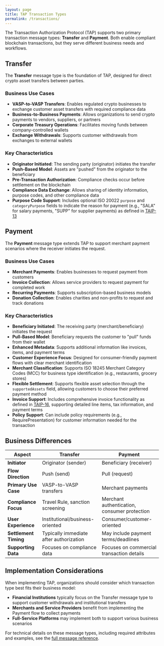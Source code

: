 ```yaml
---
layout: page
title: TAP Transaction Types
permalink: /transactions/
---
```


The Transaction Authorization Protocol (TAP) supports two primary transaction message types: **Transfer** and **Payment**. Both enable compliant blockchain transactions, but they serve different business needs and workflows.

## Transfer

The **Transfer** message type is the foundation of TAP, designed for direct crypto asset transfers between parties.

### Business Use Cases

- **VASP-to-VASP Transfers**: Enables regulated crypto businesses to exchange customer asset transfers with required compliance data
- **Business-to-Business Payments**: Allows organizations to send crypto payments to vendors, suppliers, or partners
- **Corporate Treasury Operations**: Facilitates moving funds between company-controlled wallets
- **Exchange Withdrawals**: Supports customer withdrawals from exchanges to external wallets

### Key Characteristics

- **Originator Initiated**: The sending party (originator) initiates the transfer
- **Push-Based Model**: Assets are "pushed" from the originator to the beneficiary
- **Pre-Transaction Authorization**: Compliance checks occur before settlement on the blockchain
- **Compliance Data Exchange**: Allows sharing of identity information, purpose codes, and other compliance data
- **Purpose Code Support**: Includes optional ISO 20022 `purpose` and `categoryPurpose` fields to indicate the reason for payment (e.g., "SALA" for salary payments, "SUPP" for supplier payments) as defined in [TAIP-13](/TAIPs/taip-13.md)

## Payment

The **Payment** message type extends TAP to support merchant payment scenarios where the receiver initiates the request.

### Business Use Cases

- **Merchant Payments**: Enables businesses to request payment from customers
- **Invoice Collection**: Allows service providers to request payment for completed work
- **Recurring Payments**: Supports subscription-based business models
- **Donation Collection**: Enables charities and non-profits to request and track donations

### Key Characteristics

- **Beneficiary Initiated**: The receiving party (merchant/beneficiary) initiates the request
- **Pull-Based Model**: Beneficiary requests the customer to "pull" funds from their wallet
- **Enhanced Metadata**: Supports additional information like invoices, items, and payment terms
- **Customer Experience Focus**: Designed for consumer-friendly payment flows with clear merchant identification
- **Merchant Classification**: Supports ISO 18245 Merchant Category Codes (MCC) for business type identification (e.g., restaurants, grocery stores)
- **Flexible Settlement**: Supports flexible asset selection through the `supportedAssets` field, allowing customers to choose their preferred payment method
- **Invoice Support**: Includes comprehensive invoice functionality as defined in [TAIP-16](/TAIPs/taip-16.md), supporting detailed line items, tax information, and payment terms
- **Policy Support**: Can include policy requirements (e.g., RequirePresentation) for customer information needed for the transaction

## Business Differences

| Aspect | Transfer | Payment |
|--------|----------|---------------|
| **Initiator** | Originator (sender) | Beneficiary (receiver) |
| **Flow Direction** | Push (send) | Pull (request) |
| **Primary Use Case** | VASP-to-VASP transfers | Merchant payments |
| **Compliance Focus** | Travel Rule, sanction screening | Merchant authentication, consumer protection |
| **User Experience** | Institutional/business-oriented | Consumer/customer-oriented |
| **Settlement Timing** | Typically immediate after authorization | May include payment terms/deadlines |
| **Supporting Data** | Focuses on compliance data | Focuses on commercial transaction details |

## Implementation Considerations

When implementing TAP, organizations should consider which transaction type best fits their business model:

- **Financial Institutions** typically focus on the Transfer message type to support customer withdrawals and institutional transfers
- **Merchants and Service Providers** benefit from implementing the Payment flow to collect payments
- **Full-Service Platforms** may implement both to support various business scenarios

For technical details on these message types, including required attributes and examples, see the [full message reference](/messages/#transaction-message).
